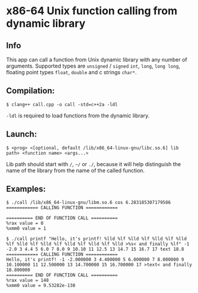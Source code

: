 # x86-64 Unix function calling from dynamic library

## Info
This app can call a function from Unix dynamic library with any number of arguments. Supported types are `unsigned` / `signed` `int`, `long`, `long long`, floating point types `float`, `double` and c strings `char*`.

## Compilation:
```
$ clang++ call.cpp -o call -std=c++2a -ldl
```
`-ldl` is required to load functions from the dynamic library.
## Launch:
```
$ <prog> <[optional, default /lib/x86_64-linux-gnu/libc.so.6] lib path> <function name> <args...>
```
Lib path should start with `/`, `~/` or `./`, because it will help distinguish the name of the library from the name of the called function.

## Examples:
```
$ ./call /lib/x86_64-linux-gnu/libm.so.6 cos 6.283185307179586
============ CALLING FUNCTION ============

========== END OF FUNCTION CALL ==========
%rax value = 0
%xmm0 value = 1
```
```
$ ./call printf "Hello, it's printf! %lld %lf %lld %lf %lld %lf %lld %lf %lld %lf %lld %lf %lld %lf %lld %lf %lld >%s< and finally %lf" -1 -2.0 3 4.4 5 6.0 7 8.0 9 10.10 11 12.5 13 14.7 15 16.7 17 text 18.8
============ CALLING FUNCTION ============
Hello, it's printf! -1 -2.000000 3 4.400000 5 6.000000 7 8.000000 9 10.100000 11 12.500000 13 14.700000 15 16.700000 17 >text< and finally 18.800000
========== END OF FUNCTION CALL ==========
%rax value = 148
%xmm0 value = 9.53282e-130
```
